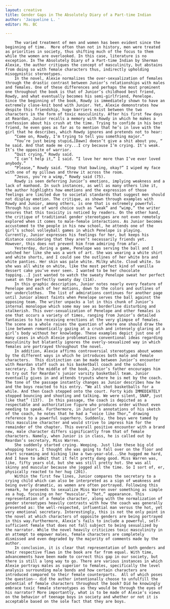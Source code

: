 ```yaml
---
layout: creative
title: Gender Gaps in The Absolutely Diary of a Part-time Indian
author: 'Jacqueline L. '
editor: Ms. BC

---
```

    	The varied treatment of men and women has been evident since the beginning of time.  More often than not in history, men were treated as priorities in society, thus shifting much of the focus to them while the women are overlooked. In this case, literature is no exception. In The Absolutely Diary of a Part-time Indian by Sherman Alexie, the author critiques the concept of masculinity, but abstains from doing so with female characters thus, indirectly upholding misogynistic stereotypes.
    	In the novel, Alexie normalizes the over-sexualization of females through the drastic contrast between Junior’s relationships with males and females. One of these differences and perhaps the most prominent one throughout the book is that of Junior’s childhood best friend, Rowdy, and what eventually becomes his semi-girlfriend, Penelope. Since the beginning of the book, Rowdy is immediately shown to have an extremely close-knit bond with Junior. Yet, Alexie demonstrates how despite this friendship, huge barriers exist between the two characters in the form of toxic masculinity. After his first few days at Reardan, Junior recalls a memory with Rowdy in which he makes a confession about his crush at the time. Trying to confide in his best friend, he even goes as far as to mention that he’s in love with the girl that he describes, which Rowdy ignores and pretends not to hear:
    	“Come on, Rowdy, I’m trying to tell you something major.” 
    	“You’re just being stupid…[Dawn] doesn’t give a shit about you, “ he said. And that made me cry...I cry because I’m crying. It’s weak. It’s the opposite of warrior. 
    	“Quit crying,” Rowdy said. 
    	“I can’t help it,” I said. “I love her more than I’ve ever loved anybody.” 
    	“Please,” Rowdy said. “Stop that bawling, okay?” I wiped my face with one of my pillows and threw it across the room. 
    	“Jesus, you’re a wimp,” Rowdy said (75). 
    	Rowdy is seen deferring Junior’s emotions, implying weakness and a lack of manhood. In such instances, as well as many others like it, the author highlights how emotions and the expression of those feelings are limited due to societal standards that suggest men should not display emotion. The critique, as shown through examples with Rowdy and Junior, among others, is one that is extremely powerful. Through his use of word choice such as “weak” and “wimp,” the writer ensures that this toxicity is noticed by readers. On the other hand, the critique of traditional gender stereotypes are not even remotely explored when it comes to male-female interactions. As Junior becomes accustomed to the people in his new school, he attends one of the girl’s school volleyball games in which Penelope is playing. Currently, Junior expresses his feelings for her, but keeps his distance considering that they aren’t necessarily friends yet. However, this does not prevent him from admiring from afar. 
    	Yesterday, during a game, Penelope was serving the ball and I watched her like she was a work of art. She was wearing a white shirt and white shorts, and I could see the outlines of her white bra and white panties. Her skin was pale white. Milky white. Cloud white. So she was all white on white, like the most perfect kind of vanilla dessert cake you’ve ever seen. I wanted to be her chocolate topping...I just wanted to watch the sweaty Penelope sweat her perfect sweat on the perfectly sweaty day (114). 
    	In this graphic description, Junior notes nearly every feature of Penelope and each of her motions, down to the colors and outlines of her underclothes.  The list of admirations continues for another page until Junior almost faints when Penelope serves the ball against the opposing team. The writer unpacks a lot in this chunk of Junior’s internal monologue which some may see as borderline disturbing and stalkerish. This over-sexualization of Penelope and other females is one that occurs a variety of times, ranging from Junior’s detailed fantasies to him receiving erections at the very glimpse of females. The scene as a whole raises the question of where one should draw the line between romantically gazing at a crush and intensely glaring at a girl’s body without her knowledge. These examples depict just one of many cases in which Alexie problematizes conventional ideas regarding masculinity but blatantly ignores the overly-sexualized way in which females are portrayed throughout the novel.
    	In addition, Alexie affirms controversial stereotypes about women by the different ways in which he introduces both male and female characters.  This distinction can be made between Junior’s encounter with Reardan staff such as his basketball coach and the school secretary. In the middle of the book, Junior’s father encourages him to try out for Reardan’s junior varsity basketball team. Junior eventually gives in and attends tryouts where he is met by the coach. The tone of the passage instantly changes as Junior describes how he and the boys reacted to his entry. “We all shot basketballs for a while. And then Coach stepped onto the court. Forty kids IMMEDIATELY stopped bouncing and shooting and talking. We were silent, SNAP, just like that” (137).  In this passage, the coach is depicted as a respectable and authoritative figure who produces order without even needing to speak. Furthermore, in Junior’s annotations of his sketch of the coach, he notes that he had a “voice like Thor,” drawing reference to a powerful superhero. Suddenly, the boys were tamed by this masculine character and would strive to impress him for the remainder of the chapter. This overall positive encounter with a brand new, male character differs significantly from that of female characters. Namely, when Junior is in class, he is called out by Reardan’s secretary, Miss Warren. 
    	She suddenly started crying. Weeping. Just like these big old whopping tears. I thought she was going to fall over on the floor and start screaming and kicking like a two-year-old...She hugged me hard, And I have to admit that it felt pretty dang good. Miss Warren was, like, fifty years old, but she was still pretty hot. She was all skinny and muscular because she jogged all the time. So I sort of, er, physically reacted to her hug (201). 
    	Within the first few lines, Junior compares the secretary to a crying child which can also be interpreted as a sign of weakness and being overly dramatic, as women are often portrayed. Following this remark, he proceeds to sexualize Miss Warren over something as simple as a hug, focusing on her “muscular,” “hot,” appearance. This representation of a female character, along with the normalization of gender stereotypes heavily contrasts with how the coach was generally presented as: the well-respected, influential man versus the hot, yet very emotional secretary. Interestingly, this is not the only point in the novel at which characters of opposite genders are being portrayed in this way.Furthermore, Alexie’s fails to include a powerful, self-sufficient female that does not fall subject to being sexualized by the narrator. While the novel heavily criticizes toxic masculinity in an attempt to empower males, female characters are completely dismissed and even degraded by the majority of comments made by the author.
    	In conclusion, it is clear that representation of both genders and their respective flaws in the book are far from equal. With time, advancements have been made to correct this gap in our society, but there is still a long way to go. There are various instances in which Alexie portrays males as superior to females, specifically the level analysis surrounding male bonds and how certain characters are introduced compared to their female counterparts.  All of which poses the question-- did the author intentionally choose to unfulfill the potential of female characters throughout the book? Did he knowingly embrace toxic female stereotypes as they would be through the eyes of his narrator? More importantly, what is to be made of Alexie’s views on the behavior of teenage boys in society and whether or not it is acceptable based on the sole fact that they are boys.